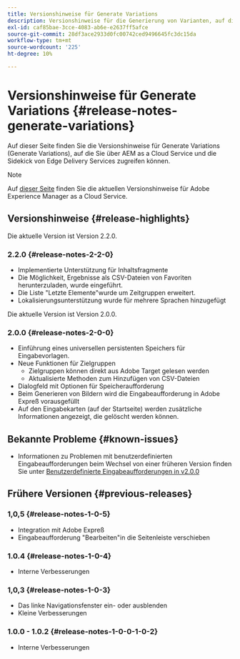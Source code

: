 ```yaml
---
title: Versionshinweise für Generate Variations
description: Versionshinweise für die Generierung von Varianten, auf die über AEM as a Cloud Service und die Sidekick von Edge Delivery Services zugegriffen werden kann
exl-id: caf85bae-3cce-4083-ab6e-e2637ff5afce
source-git-commit: 28df3ace2933d0fc00742ced9496645fc3dc15da
workflow-type: tm+mt
source-wordcount: '225'
ht-degree: 10%

---
```


# Versionshinweise für Generate Variations {#release-notes-generate-variations}

Auf dieser Seite finden Sie die Versionshinweise für Generate Variations (Generate Variations), auf die Sie über AEM as a Cloud Service und die Sidekick von Edge Delivery Services zugreifen können.

>[!NOTE]
>
>Auf [dieser Seite](/help/release-notes/release-notes-cloud/release-notes-current.md) finden Sie die aktuellen Versionshinweise für Adobe Experience Manager as a Cloud Service.

## Versionshinweise {#release-highlights}

Die aktuelle Version ist Version 2.2.0.

### 2.2.0 {#release-notes-2-2-0}

* Implementierte Unterstützung für Inhaltsfragmente
* Die Möglichkeit, Ergebnisse als CSV-Dateien von Favoriten herunterzuladen, wurde eingeführt.
* Die Liste &quot;Letzte Elemente&quot;wurde um Zeitgruppen erweitert.
* Lokalisierungsunterstützung wurde für mehrere Sprachen hinzugefügt

Die aktuelle Version ist Version 2.0.0.

### 2.0.0 {#release-notes-2-0-0}

* Einführung eines universellen persistenten Speichers für Eingabevorlagen.
* Neue Funktionen für Zielgruppen
   * Zielgruppen können direkt aus Adobe Target gelesen werden
   * Aktualisierte Methoden zum Hinzufügen von CSV-Dateien
* Dialogfeld mit Optionen für Speicheraufforderung
* Beim Generieren von Bildern wird die Eingabeaufforderung in Adobe Expreß vorausgefüllt
* Auf den Eingabekarten (auf der Startseite) werden zusätzliche Informationen angezeigt, die gelöscht werden können.

## Bekannte Probleme {#known-issues}

* Informationen zu Problemen mit benutzerdefinierten Eingabeaufforderungen beim Wechsel von einer früheren Version finden Sie unter [Benutzerdefinierte Eingabeaufforderungen in v2.0.0](/help/generative-ai/generate-variations.md#custom-prompts-v200)

## Frühere Versionen {#previous-releases}

### 1,0,5 {#release-notes-1-0-5}

* Integration mit Adobe Expreß
* Eingabeaufforderung &quot;Bearbeiten&quot;in die Seitenleiste verschieben

### 1.0.4 {#release-notes-1-0-4}

* Interne Verbesserungen

### 1,0,3 {#release-notes-1-0-3}

* Das linke Navigationsfenster ein- oder ausblenden
* Kleine Verbesserungen

### 1.0.0 - 1.0.2 {#release-notes-1-0-0-1-0-2}

* Interne Verbesserungen
